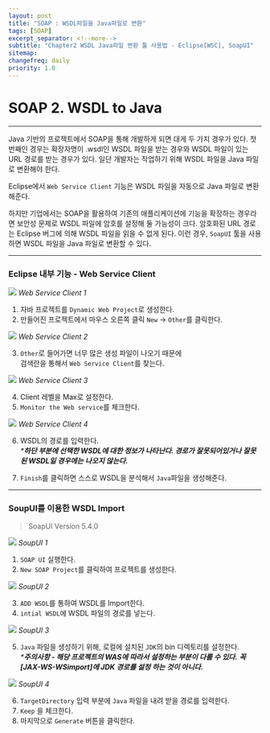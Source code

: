 ```yaml
---
layout: post
title: "SOAP : WSDL파일을 Java파일로 변환"
tags: [SOAP]
excerpt_separator: <!--more-->
subtitle: "Chapter2 WSDL Java파일 변환 툴 사용법 - Eclipse[WSC], SoapUI"
sitemap:
changefreq: daily
priority: 1.0
---
```


<!--more-->

# SOAP 2. WSDL to Java

---

 Java 기반의 프로젝트에서  SOAP을 통해 개발하게 되면 대게 두 가지 경우가 있다. 첫 번째인 경우는 확장자명이 .wsdl인 WSDL 파일을 받는 경우와 WSDL 파일이 있는 URL 경로를 받는 경우가 있다.
일단 개발자는 작업하기 위해 WSDL 파일을 Java 파일로 변환해야 한다.

Eclipse에서 `Web Service Client` 기능은 WSDL 파일을 자동으로 Java 파일로 변환해준다.

하지만 기업에서는 SOAP을 활용하여 기존의 애플리케이션에 기능을 확장하는 경우라면 보안성 문제로 WSDL 파일에 암호를 설정해 둘 가능성이 크다. 암호화된 URL 경로는 Eclipse 버그에 의해 WSDL 파일을 읽을 수 없게 된다.
이런 경우, `SoapUI` 툴을 사용하면 WSDL 파일을 Java 파일로 변환할 수 있다.

---

### Eclipse 내부 기능 - Web Service Client

<img src="/md/img/SOAP/WSC1.png">
<em>Web Service Client 1</em>

1) 자바 프로젝트를 `Dynamic Web Project`로 생성한다.<br/>
2) 만들어진 프로젝트에서 마우스 오른쪽 클릭 `New` -> `Other`를 클릭한다.

<img src="/md/img/SOAP/WSC2.png">
<em>Web Service Client 2</em>

3) `Other`로 들어가면 너무 많은 생성 파일이 나오기 때문에<br/>
검색란을 통해서 `Web Service Client`를 찾는다.

<img src="/md/img/SOAP/WSC3.png">
<em>Web Service Client 3</em>

4) Client 레벨을 Max로 설정한다.<br/>
5) `Monitor the Web service`를 체크한다.

<img src="/md/img/SOAP/WSC4.png">
<em>Web Service Client 4</em>

6) WSDL의 경로를 입력한다.<br/>
_***하단 부분에 선택한 WSDL에 대한 정보가 나타난다. 경로가 잘못되어있거나 잘못된 WSDL일 경우에는 나오지 않는다.**_<br/>

7) `Finish`를 클릭하면 스스로 WSDL을 분석해서 `Java`파일을 생성해준다.

---

### SoupUI를 이용한 WSDL Import

>SoapUI Version 5.4.0

<img src="/md/img/SOAP/SUI1.png">
<em>SoupUI 1</em>

1) `SOAP UI` 실행한다. <br/>
2) `New SOAP Project`를 클릭하여 프로젝트를 생성한다.

<img src="/md/img/SOAP/SUI2.png">
<em>SoupUI 2</em>

3) `ADD WSDL`를 통하여 WSDL를 Import한다.<br/>
4) `intial WSDL`에 WSDL 파일의 경로를 넣는다.

<img src="/md/img/SOAP/SUI3.png">
<em>SoupUI 3</em>

5) `Java` 파일을 생성하기 위해, 로컬에 설치된 `JDK`의 bin 디렉토리를 설정한다.<br/>
_***주의사항 - 해당 프로젝트의 WAS에 따라서 설정하는 부분이 다를 수 있다.**_
_**꼭 [JAX-WS-WSimport]에 JDK 경로를 설정 하는 것이 아니다.**_<br/>

<img src="/md/img/SOAP/SUI4.png">
<em>SoupUI 4</em>

6) `TargetDirectory` 입력 부분에 `Java` 파일을 내려 받을 경로를 입력한다.<br/>
7) `Keep` 을 체크한다.<br/>
7) 마지막으로 `Generate` 버튼을 클릭한다.<br/>
